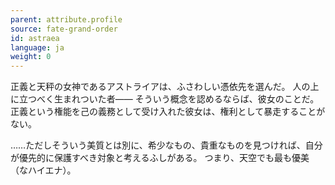 ```yaml
---
parent: attribute.profile
source: fate-grand-order
id: astraea
language: ja
weight: 0
---
```


正義と天秤の女神であるアストライアは、ふさわしい憑依先を選んだ。
人の上に立つべく生まれついた者――
そういう概念を認めるならば、彼女のことだ。
正義という権能を己の義務として受け入れた彼女は、権利として暴走することがない。

……ただしそういう美質とは別に、希少なもの、貴重なものを見つければ、自分が優先的に保護すべき対象と考えるふしがある。
つまり、天空でも最も優美（なハイエナ）。
